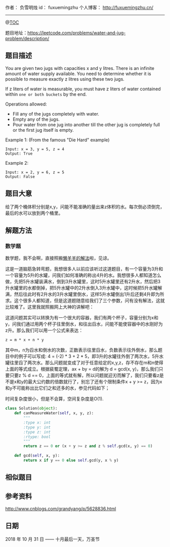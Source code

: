 作者： 负雪明烛
id：	fuxuemingzhu
个人博客：	http://fuxuemingzhu.cn/

---
@[TOC](目录)


题目地址：https://leetcode.com/problems/water-and-jug-problem/description/


## 题目描述

You are given two jugs with capacities x and y litres. There is an infinite amount of water supply available. You need to determine whether it is possible to measure exactly z litres using these two jugs.

If z liters of water is measurable, you must have z liters of water contained within ``one or both buckets`` by the end.

Operations allowed:

- Fill any of the jugs completely with water.
- Empty any of the jugs.
- Pour water from one jug into another till the other jug is completely full or the first jug itself is empty.

Example 1: (From the famous "Die Hard" example)

    Input: x = 3, y = 5, z = 4
    Output: True

Example 2:

    Input: x = 2, y = 6, z = 5
    Output: False

## 题目大意

给了两个桶体积分别是x,y，问能不能准确的量出来z体积的水。每次倒必须倒完，最后的水可以放到两个桶里。

## 解题方法

### 数学题

数学题，我不会啊，直接照搬[懒羊羊的解法][1]啦，见谅。

这是一道脑筋急转弯题，我想很多人以前应该听过这道题目，有一个容量为3升和一个容量为5升的水罐，问我们如何准确的称出4升的水。我想很多人都知道怎么做，先把5升水罐装满水，倒到3升水罐里，这时5升水罐里还有2升水，然后把3升水罐里的水都倒掉，把5升水罐中的2升水倒入3升水罐中，这时候把5升水罐解满，然后往此时有2升水的3升水罐里倒水，这样5升水罐倒出1升后还剩4升即为所求。这个很多人都知道，但是这道题随意给我们了三个参数，问有没有解法，这就比较难了。这里我就照搬网上大神的讲解吧：

这道问题其实可以转换为有一个很大的容器，我们有两个杯子，容量分别为x和y，问我们通过用两个杯子往里倒水，和往出舀水，问能不能使容器中的水刚好为z升。那么我们可以用一个公式来表达：

``z = m * x + n * y``

其中m，n为舀水和倒水的次数，正数表示往里舀水，负数表示往外倒水，那么题目中的例子可以写成: 4 = (-2) * 3 + 2 * 5，即3升的水罐往外倒了两次水，5升水罐往里舀了两次水。那么问题就变成了对于任意给定的x,y,z，存不存在m和n使得上面的等式成立。根据裴蜀定理，ax + by = d的解为 d = gcd(x, y)，那么我们只要只要z % d == 0，上面的等式就有解，所以问题就迎刃而解了，我们只要看z是不是x和y的最大公约数的倍数就行了，别忘了还有个限制条件x + y >= z，因为x和y不可能称出比它们之和还多的水，参见代码如下；


时间复杂度很小，但是不会算，空间复杂度是O(1).

```python
class Solution(object):
    def canMeasureWater(self, x, y, z):
        """
        :type x: int
        :type y: int
        :type z: int
        :rtype: bool
        """
        return z == 0 or (x + y >= z and z % self.gcd(x, y) == 0)
        
    def gcd(self, x, y):
        return x if y == 0 else self.gcd(y, x % y)
```


## 相似题目


## 参考资料

http://www.cnblogs.com/grandyang/p/5628836.html

## 日期

2018 年 10 月 31 日 —— 十月最后一天，万圣节


  [1]: http://www.cnblogs.com/grandyang/p/5628836.html
